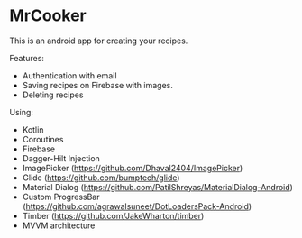 # MrCooker

This is an android app for creating your recipes.

Features:
   - Authentication with email
   - Saving recipes on Firebase with images.
   - Deleting recipes

Using:
   - Kotlin
   - Coroutines
   - Firebase
   - Dagger-Hilt Injection
   - ImagePicker (https://github.com/Dhaval2404/ImagePicker)
   - Glide (https://github.com/bumptech/glide)
   - Material Dialog (https://github.com/PatilShreyas/MaterialDialog-Android)
   - Custom ProgressBar (https://github.com/agrawalsuneet/DotLoadersPack-Android)
   - Timber (https://github.com/JakeWharton/timber)
   - MVVM architecture
